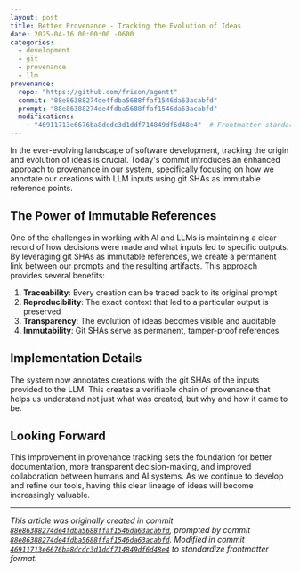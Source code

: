 ```yaml
---
layout: post
title: Better Provenance - Tracking the Evolution of Ideas
date: 2025-04-16 00:00:00 -0600
categories:
  - development
  - git
  - provenance
  - llm
provenance:
  repo: "https://github.com/frison/agentt"
  commit: "88e86388274de4fdba5688ffaf1546da63acabfd"
  prompt: "88e86388274de4fdba5688ffaf1546da63acabfd"
  modifications:
    - "46911713e6676ba8dcdc3d1ddf714849df6d48e4"  # Frontmatter standardization update
---
```


In the ever-evolving landscape of software development, tracking the origin and evolution of ideas is crucial. Today's commit introduces an enhanced approach to provenance in our system, specifically focusing on how we annotate our creations with LLM inputs using git SHAs as immutable reference points.

## The Power of Immutable References

One of the challenges in working with AI and LLMs is maintaining a clear record of how decisions were made and what inputs led to specific outputs. By leveraging git SHAs as immutable references, we create a permanent link between our prompts and the resulting artifacts. This approach provides several benefits:

1. **Traceability**: Every creation can be traced back to its original prompt
2. **Reproducibility**: The exact context that led to a particular output is preserved
3. **Transparency**: The evolution of ideas becomes visible and auditable
4. **Immutability**: Git SHAs serve as permanent, tamper-proof references

## Implementation Details

The system now annotates creations with the git SHAs of the inputs provided to the LLM. This creates a verifiable chain of provenance that helps us understand not just what was created, but why and how it came to be.

## Looking Forward

This improvement in provenance tracking sets the foundation for better documentation, more transparent decision-making, and improved collaboration between humans and AI systems. As we continue to develop and refine our tools, having this clear lineage of ideas will become increasingly valuable.

---

*This article was originally created in commit [`88e86388274de4fdba5688ffaf1546da63acabfd`](https://github.com/frison/agentt/commit/88e86388274de4fdba5688ffaf1546da63acabfd), prompted by commit [`88e86388274de4fdba5688ffaf1546da63acabfd`](https://github.com/frison/agentt/commit/88e86388274de4fdba5688ffaf1546da63acabfd).*
*Modified in commit [`46911713e6676ba8dcdc3d1ddf714849df6d48e4`](https://github.com/frison/agentt/commit/46911713e6676ba8dcdc3d1ddf714849df6d48e4) to standardize frontmatter format.*